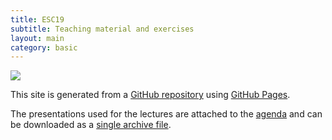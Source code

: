 ```yaml
---
title: ESC19
subtitle: Teaching material and exercises
layout: main
category: basic
---
```


<div class="pure-u-1">
<img class="pure-img" src="{{site.baseurl}}/bertinoro.jpg">
</div>

This site is generated from a [GitHub
repository](https://github.com/infn-esc/esc19) using [GitHub
Pages](https://pages.github.com/).

The presentations used for the lectures are attached to the
[agenda](https://agenda.infn.it/conferenceOtherViews.py?view=standard&confId=16941)
and can be downloaded as a [single archive
file](https://agenda.infn.it/conferenceDisplay.py/matPkg?confId=16941).
